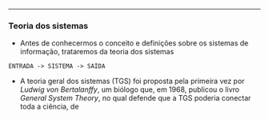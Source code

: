 ___
### Teoria dos sistemas
- Antes de conhecermos o conceito e definições sobre os sistemas de informação, trataremos da teoria dos sistemas
```
ENTRADA -> SISTEMA -> SAÍDA
```
- A teoria geral dos sistemas (TGS) foi proposta pela primeira vez por *Ludwig von Bertalanffy*, um biólogo que, em 1968, publicou o livro *General System Theory*, no qual defende que a TGS poderia conectar toda a ciência, de